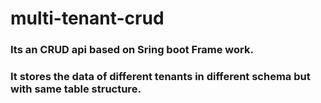 # multi-tenant-crud

### Its an CRUD api based on Sring boot Frame work.
### It stores the data of different tenants in different schema but with same table structure.
